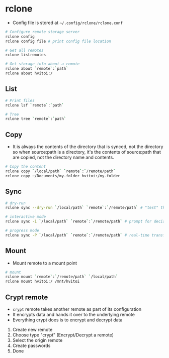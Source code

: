 # rclone

- Config file is stored at `~/.config/rclone/rclone.conf`

```sh
# Configure remote storage server
rclone config
rclone config file # print config file location

# Get all remotes
rclone listremotes

# Get storage info about a remote
rclone about `remote`:`path`
rclone about hvitoi:/
```

## List

```sh
# Print files
rclone lsf `remote`:`path`

# Tree
rclone tree `remote`:`path`
```

## Copy

- It is always the contents of the directory that is synced, not the directory so when source:path is a directory, it's the contents of source:path that are copied, not the directory name and contents.

```sh
# Copy the content
rclone copy `/local/path` `remote`:`/remote/path`
rclone copy ~/Documents/my-folder hvitoi:/my-folder
```

## Sync

```sh
# dry-run
rclone sync --dry-run `/local/path` `remote`:`/remote/path` # "test" the sync, but do not perform data transfer

# interactive mode
rclone sync -i `/local/path` `remote`:`/remote/path` # prompt for decisions

# progress mode
rclone sync -P `/local/path` `remote`:`/remote/path` # real-time transfer statistics
```

## Mount

- Mount remote to a mount point

```sh
# mount
rclone mount `remote`:`/remote/path` `/local/path`
rclone mount hvitoi:/ /mnt/hvitoi
```

## Crypt remote

- `crypt` remote takes another remote as part of its configuration
- It encrypts data and hands it over to the underlying remote
- Everything crypt does is to encrypt and decrypt data

1. Create new remote
1. Choose type "crypt" (Encrypt/Decrypt a remote)
1. Select the origin remote
1. Create passwords
1. Done
